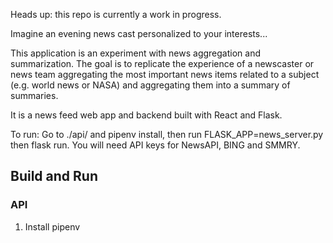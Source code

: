 Heads up: this repo is currently a work in progress.

Imagine an evening news cast personalized to your interests...

This application is an experiment with news aggregation and summarization. The goal is to replicate the experience of a newscaster or news team aggregating the most important news items related to a subject (e.g. world news or NASA) and aggregating them into a summary of summaries. 

It is a news feed web app and backend built with React and Flask. 

To run: 
Go to ./api/ and pipenv install, then run FLASK_APP=news_server.py then flask run. You will need API keys for NewsAPI, BING and SMMRY.

## Build and Run
### API 
1. Install pipenv

